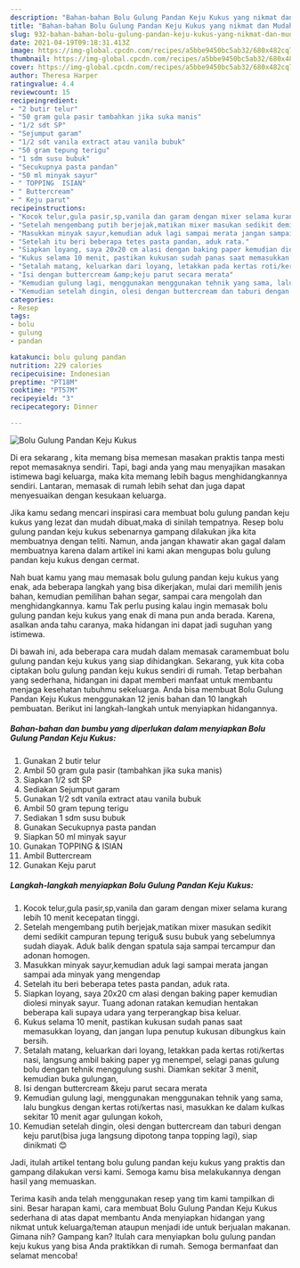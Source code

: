 ```yaml
---
description: "Bahan-bahan Bolu Gulung Pandan Keju Kukus yang nikmat dan Mudah Dibuat"
title: "Bahan-bahan Bolu Gulung Pandan Keju Kukus yang nikmat dan Mudah Dibuat"
slug: 932-bahan-bahan-bolu-gulung-pandan-keju-kukus-yang-nikmat-dan-mudah-dibuat
date: 2021-04-19T09:18:31.413Z
image: https://img-global.cpcdn.com/recipes/a5bbe9450bc5ab32/680x482cq70/bolu-gulung-pandan-keju-kukus-foto-resep-utama.jpg
thumbnail: https://img-global.cpcdn.com/recipes/a5bbe9450bc5ab32/680x482cq70/bolu-gulung-pandan-keju-kukus-foto-resep-utama.jpg
cover: https://img-global.cpcdn.com/recipes/a5bbe9450bc5ab32/680x482cq70/bolu-gulung-pandan-keju-kukus-foto-resep-utama.jpg
author: Theresa Harper
ratingvalue: 4.4
reviewcount: 15
recipeingredient:
- "2 butir telur"
- "50 gram gula pasir tambahkan jika suka manis"
- "1/2 sdt SP"
- "Sejumput garam"
- "1/2 sdt vanila extract atau vanila bubuk"
- "50 gram tepung terigu"
- "1 sdm susu bubuk"
- "Secukupnya pasta pandan"
- "50 ml minyak sayur"
- " TOPPING  ISIAN"
- " Buttercream"
- " Keju parut"
recipeinstructions:
- "Kocok telur,gula pasir,sp,vanila dan garam dengan mixer selama kurang lebih 10 menit kecepatan tinggi."
- "Setelah mengembang putih berjejak,matikan mixer masukan sedikit demi sedikit campuran tepung terigu&amp; susu bubuk yang sebelumnya sudah diayak. Aduk balik dengan spatula saja sampai tercampur dan adonan homogen."
- "Masukkan minyak sayur,kemudian aduk lagi sampai merata jangan sampai ada minyak yang mengendap"
- "Setelah itu beri beberapa tetes pasta pandan, aduk rata."
- "Siapkan loyang, saya 20x20 cm alasi dengan baking paper kemudian diolesi minyak sayur. Tuang adonan ratakan kemudian hentakan beberapa kali supaya udara yang terperangkap bisa keluar."
- "Kukus selama 10 menit, pastikan kukusan sudah panas saat memasukkan loyang, dan jangan lupa penutup kukusan dibungkus kain bersih."
- "Setalah matang, keluarkan dari loyang, letakkan pada kertas roti/kertas nasi, langsung ambil baking paper yg menempel, selagi panas gulung bolu dengan tehnik menggulung sushi. Diamkan sekitar 3 menit, kemudian buka gulungan,"
- "Isi dengan buttercream &amp;keju parut secara merata"
- "Kemudian gulung lagi, menggunakan menggunakan tehnik yang sama, lalu bungkus dengan kertas roti/kertas nasi, masukkan ke dalam kulkas sekitar 10 menit agar gulungan kokoh,"
- "Kemudian setelah dingin, olesi dengan buttercream dan taburi dengan keju parut(bisa juga langsung dipotong tanpa topping lagi), siap dinikmati 😊"
categories:
- Resep
tags:
- bolu
- gulung
- pandan

katakunci: bolu gulung pandan 
nutrition: 229 calories
recipecuisine: Indonesian
preptime: "PT18M"
cooktime: "PT57M"
recipeyield: "3"
recipecategory: Dinner

---
```



![Bolu Gulung Pandan Keju Kukus](https://img-global.cpcdn.com/recipes/a5bbe9450bc5ab32/680x482cq70/bolu-gulung-pandan-keju-kukus-foto-resep-utama.jpg)

Di era  sekarang , kita memang bisa memesan masakan praktis tanpa mesti repot memasaknya sendiri. Tapi, bagi anda yang mau menyajikan masakan istimewa bagi keluarga, maka kita memang lebih bagus menghidangkannya sendiri. Lantaran, memasak di rumah lebih sehat dan juga dapat menyesuaikan dengan kesukaan keluarga.

Jika kamu sedang mencari inspirasi cara membuat bolu gulung pandan keju kukus yang lezat dan mudah dibuat,maka di sinilah tempatnya. Resep bolu gulung pandan keju kukus  sebenarnya gampang dilakukan jika kita membuatnya dengan teliti. Namun, anda jangan khawatir akan gagal dalam membuatnya 
karena dalam artikel ini kami akan mengupas bolu gulung pandan keju kukus dengan cermat.  



Nah buat kamu yang mau memasak bolu gulung pandan keju kukus yang enak, ada beberapa langkah yang bisa dikerjakan, mulai dari memilih jenis bahan, kemudian pemilihan bahan segar, sampai cara mengolah dan menghidangkannya. kamu Tak perlu pusing kalau ingin memasak bolu gulung pandan keju kukus yang enak di mana pun anda berada. Karena, asalkan anda  tahu caranya, maka hidangan ini dapat jadi suguhan yang istimewa.

Di bawah ini, ada beberapa cara mudah dalam memasak caramembuat bolu gulung pandan keju kukus yang siap dihidangkan. Sekarang, yuk kita coba ciptakan bolu gulung pandan keju kukus sendiri di rumah. Tetap berbahan yang sederhana, hidangan ini dapat memberi manfaat untuk membantu menjaga kesehatan tubuhmu sekeluarga. Anda bisa membuat Bolu Gulung Pandan Keju Kukus menggunakan 12 jenis bahan dan 10 langkah pembuatan. Berikut ini langkah-langkah untuk menyiapkan hidangannya.

<!--inarticleads1-->

##### Bahan-bahan dan bumbu yang diperlukan dalam menyiapkan Bolu Gulung Pandan Keju Kukus:

1. Gunakan 2 butir telur
1. Ambil 50 gram gula pasir (tambahkan jika suka manis)
1. Siapkan 1/2 sdt SP
1. Sediakan Sejumput garam
1. Gunakan 1/2 sdt vanila extract atau vanila bubuk
1. Ambil 50 gram tepung terigu
1. Sediakan 1 sdm susu bubuk
1. Gunakan Secukupnya pasta pandan
1. Siapkan 50 ml minyak sayur
1. Gunakan  TOPPING &amp; ISIAN
1. Ambil  Buttercream
1. Gunakan  Keju parut




<!--inarticleads2-->

##### Langkah-langkah menyiapkan Bolu Gulung Pandan Keju Kukus:

1. Kocok telur,gula pasir,sp,vanila dan garam dengan mixer selama kurang lebih 10 menit kecepatan tinggi.
1. Setelah mengembang putih berjejak,matikan mixer masukan sedikit demi sedikit campuran tepung terigu&amp; susu bubuk yang sebelumnya sudah diayak. Aduk balik dengan spatula saja sampai tercampur dan adonan homogen.
1. Masukkan minyak sayur,kemudian aduk lagi sampai merata jangan sampai ada minyak yang mengendap
1. Setelah itu beri beberapa tetes pasta pandan, aduk rata.
1. Siapkan loyang, saya 20x20 cm alasi dengan baking paper kemudian diolesi minyak sayur. Tuang adonan ratakan kemudian hentakan beberapa kali supaya udara yang terperangkap bisa keluar.
1. Kukus selama 10 menit, pastikan kukusan sudah panas saat memasukkan loyang, dan jangan lupa penutup kukusan dibungkus kain bersih.
1. Setalah matang, keluarkan dari loyang, letakkan pada kertas roti/kertas nasi, langsung ambil baking paper yg menempel, selagi panas gulung bolu dengan tehnik menggulung sushi. Diamkan sekitar 3 menit, kemudian buka gulungan,
1. Isi dengan buttercream &amp;keju parut secara merata
1. Kemudian gulung lagi, menggunakan menggunakan tehnik yang sama, lalu bungkus dengan kertas roti/kertas nasi, masukkan ke dalam kulkas sekitar 10 menit agar gulungan kokoh,
1. Kemudian setelah dingin, olesi dengan buttercream dan taburi dengan keju parut(bisa juga langsung dipotong tanpa topping lagi), siap dinikmati 😊




Jadi, itulah artikel tentang  bolu gulung pandan keju kukus  yang praktis dan gampang dilakukan versi kami. Semoga kamu bisa melakukannya dengan hasil yang memuaskan. 

Terima kasih anda telah menggunakan resep yang tim kami tampilkan di sini. Besar harapan kami, cara membuat  Bolu Gulung Pandan Keju Kukus sederhana di atas dapat membantu Anda menyiapkan hidangan yang nikmat untuk keluarga/teman ataupun menjadi ide untuk berjualan makanan. Gimana nih? Gampang kan? Itulah cara menyiapkan bolu gulung pandan keju kukus yang bisa Anda praktikkan di rumah. Semoga bermanfaat dan selamat mencoba!

